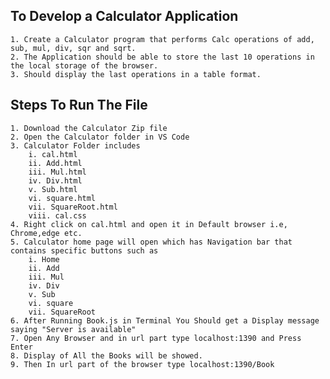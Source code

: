 ## To Develop a Calculator Application 
    1. Create a Calculator program that performs Calc operations of add, sub, mul, div, sqr and sqrt. 
    2. The Application should be able to store the last 10 operations in the local storage of the browser.
    3. Should display the last operations in a table format.
  
  
## Steps To Run The File
    1. Download the Calculator Zip file
    2. Open the Calculator folder in VS Code
    3. Calculator Folder includes 
        i. cal.html 
        ii. Add.html
        iii. Mul.html
        iv. Div.html
        v. Sub.html
        vi. square.html
        vii. SquareRoot.html
        viii. cal.css
    4. Right click on cal.html and open it in Default browser i.e, Chrome,edge etc.
    5. Calculator home page will open which has Navigation bar that contains specific buttons such as 
        i. Home
        ii. Add
        iii. Mul
        iv. Div
        v. Sub
        vi. square
        vii. SquareRoot
    6. After Running Book.js in Terminal You Should get a Display message saying "Server is available"
    7. Open Any Browser and in url part type localhost:1390 and Press Enter
    8. Display of All the Books will be showed.
    9. Then In url part of the browser type localhost:1390/Book 
